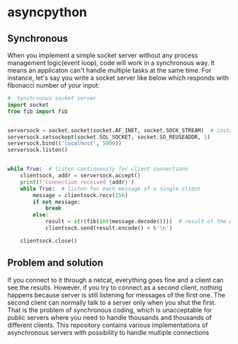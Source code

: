 # asyncpython

## Synchronous
When you implement a simple socket server without any process management logic(event loop), code will work in a synchronous way. 
It means an applicaton can't handle multiple tasks at the same time. For instance, let's say you write a socket server like below
which responds with fibonacci number of your input:


```python
#  Synchronous socket server
import socket
from fib import fib


serversock = socket.socket(socket.AF_INET, socket.SOCK_STREAM)  # instance of server socket
serversock.setsockopt(socket.SOL_SOCKET, socket.SO_REUSEADDR, 1)
serversock.bind(('localhost', 5000))
serversock.listen()


while True:  # listen continuously for client connections
    clientsock, addr = serversock.accept()
    print(f'Connection received {addr}')
    while True:  # listen for each message of a single client
        message = clientsock.recv(256)
        if not message:
            break
        else:
            result = str(fib(int(message.decode())))  # result of the user input
            clientsock.send(result.encode() + b'\n')

    clientsock.close()
```

## Problem and solution
If you connect to it through a netcat, everything goes fine and a client can see the results. However, if you try to connect as a
second client, nothing happens because server is still listening for messages of the first one. The second client can normally
talk to a server only when you shut the first. That is the problem of synchronous coding, which is unacceptable for public servers
where you need to handle thousands and thousands of different clients. This repository contains various implementations of asynchronous servers with
possibility to handle multiple connections
